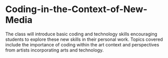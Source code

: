 # Coding-in-the-Context-of-New-Media
The class will introduce basic coding and technology skills encouraging students to explore these new skills in their personal work. Topics covered include the importance of coding within the art context and perspectives from artists incorporating arts and technology.
